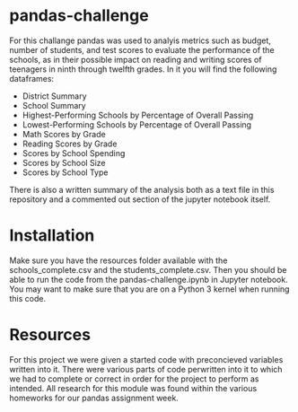 # pandas-challenge

For this challange pandas was used to analyis metrics such as budget, number of students, and test scores to evaluate the performance of the schools, as in their possible impact on reading and writing scores of teenagers in ninth through twelfth grades.  In it you will find the following dataframes:

- District Summary
- School Summary
- Highest-Performing Schools by Percentage of Overall Passing
- Lowest-Performing Schools by Percentage of Overall Passing
- Math Scores by Grade
- Reading Scores by Grade
- Scores by School Spending
- Scores by School Size
- Scores by School Type

There is also a written summary of the analysis both as a text file in this repository and a commented out section of the jupyter notebook itself.

# Installation

Make sure you have the resources folder available with the schools_complete.csv and the students_complete.csv.  Then you should be able to run the code from the pandas-challenge.ipynb in Jupyter notebook.  You may want to make sure that you are on a Python 3 kernel when running this code.

# Resources

For this project we were given a started code with preconcieved variables written into it.  There were various parts of code perwritten into it to which we had to complete or correct in order for the project to perform as intended.  All research for this module was found within the various homeworks for our pandas assignment week.

